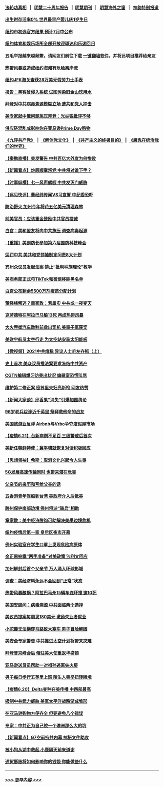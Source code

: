 #### [法轮功真相](https://github.com/gfw-breaker/truth/blob/master/README.md?t=0) &nbsp;&nbsp;|&nbsp;&nbsp; [明慧二十周年报告](https://github.com/gfw-breaker/mh-reports/blob/master/README.md?t=0) &nbsp;&nbsp;|&nbsp;&nbsp;[明慧期刊](https://github.com/gfw-breaker/mh-qikan) &nbsp;&nbsp;|&nbsp;&nbsp; [明慧海外之窗](https://github.com/gfw-breaker/mh-news/blob/master/README.md?t=0) &nbsp;&nbsp;|&nbsp;&nbsp; [神韵特别报道](https://github.com/gfw-breaker/mh-news/blob/master/shenyun.md?t=0)
#### [出生时存活率0% 世界最早产婴儿庆1岁生日](../pages/nsc412/n13038939.md?t=06222051) 
#### [纽约市初选官方结果  预计7月中公布](../pages/nsc412/n13038466.md?t=06222051) 
#### [纽约体育和娱乐场所全部开放迎球迷和乐迷回归](../pages/nsc412/n13038454.md?t=06222051) 
#### 五毛举报越来越频繁，请网友们前往下载 [一键翻墙软件](https://github.com/gfw-breaker/ssr-accounts)，并将此项目推荐给亲友
#### [热带风暴或造成纽约海滩有危险离岸流](../pages/nsc412/n13038446.md?t=06222051) 
#### [纽约JFK海关查获28万美元假劳力士手表](../pages/nsc412/n13038385.md?t=06222051) 
#### [报告：黑客曾侵入系统 试图污染旧金山饮用水](../pages/nsc412/n13038039.md?t=06222051) 
#### [拜登对中共病毒溯源模糊立场 遭共和党人抨击](../pages/nsc412/n13038020.md?t=06222051) 
#### [美专家就中俄问题施压拜登：光尖锐批评不够](../pages/nsc412/n13037972.md?t=06222051) 
#### [供应链混乱或影响你在亚马逊Prime Day购物](../pages/nsc412/n13037739.md?t=06222051) 
#### [《九评共产党》](https://github.com/begood0513/9ping.md/blob/master/README.md) &nbsp;|&nbsp; [《解体党文化》](../../../../jtdwh.md/blob/master/README.md)  &nbsp;|&nbsp; [《共产主义的终极目的》](../../../../gczydzjmd.md/blob/master/README.md) &nbsp;|&nbsp; [《魔鬼在统治我们的世界》](../../../../mgztzwmdsj.md/blob/master/README.md) 
#### [【秦鹏直播】美发警告 中共百亿大外宣为何惨败](../pages/nsc412/n13037844.md?t=06222051) 
#### [【新闻看点】炒顾顺章叛党 中共将对谁下手？](../pages/nsc412/n13037781.md?t=06222051) 
#### [【时事纵横】七一风声鹤唳 中共发灭门威胁](../pages/nsc412/n13037806.md?t=06222051) 
#### [【远见快评】董经纬传闻VS习宣誓 中纪委恐吓](../pages/nsc412/n13037799.md?t=06222051) 
#### [防治野火 加州今年将花五亿美元清理森林](../pages/nsc412/n13037631.md?t=06222051) 
#### [前美官员：应该重金鼓励中共官员投诚](../pages/nsc412/n13037647.md?t=06222051) 
#### [白宫：美和盟友将向中共施压 调查病毒起源](../pages/nsc412/n13037561.md?t=06222051) 
#### [【重播】美副防长参加第六届国防科技峰会](../pages/nsc412/n13037499.md?t=06222051) 
#### [惩罚中共 美共和党领袖制定问责8大计划](../pages/nsc412/n13037557.md?t=06222051) 
#### [宾州众议员发起法案 禁止“批判种族理论”教学](../pages/nsc412/n13037541.md?t=06222051) 
#### [美商务部正式将TikTok和微信移除黑名单](../pages/nsc412/n13037440.md?t=06222051) 
#### [白宫公布剩余5500万剂疫苗分配计划](../pages/nsc412/n13037447.md?t=06222051) 
#### [董经纬叛逃？章家敦：若属实 中共或一夜变天](../pages/nsc412/n13037328.md?t=06222051) 
#### [克劳德特在阿拉巴马酿13死 再成热带风暴](../pages/nsc412/n13037319.md?t=06222051) 
#### [大火吞噬汽车数秒前救出司机 美童子军获奖](../pages/nsc412/n13033876.md?t=06222051) 
#### [美欧宇航员太空行走 为太空站安装太阳能板](../pages/nsc412/n13037305.md?t=06222051) 
#### [【微视频】2021中共维稳 异议人士毛左齐抓（上）](../pages/nsc412/n13037096.md?t=06222051) 
#### [史上首次 美众议员推法案要求冻结中共资产](../pages/nsc412/n13037303.md?t=06222051) 
#### [CGTN编辑爆习访美出状况 编辑室恐慌叫骂](../pages/nsc412/n13037165.md?t=06222051) 
#### [维护第二修正案 密苏里夫妇亮新枪 网友热赞](../pages/nsc412/n13036984.md?t=06222051) 
#### [【新闻大家谈】邱香果“消失”引爆加国舆论](../pages/nsc412/n13036845.md?t=06222051) 
#### [96岁老兵跋涉近千英里 祭拜救他命的战友](../pages/nsc412/n13036448.md?t=06222051) 
#### [美国旅游业反弹  Airbnb与Vrbo争夺度假屋市场](../pages/nsc412/n13036916.md?t=06222051) 
#### [【疫情6.21】台新病例不足百 三级警戒后首次](../pages/nsc412/n13036526.md?t=06222051) 
#### [美新任朝鲜特使：冀平壤就恢复对话积极回应](../pages/nsc412/n13036595.md?t=06222051) 
#### [【思想领袖】希斯：取消文化兴起令人生畏](../pages/nsc412/n13015930.md?t=06222051) 
#### [5G发展高速传输同时 也带来潜在危害](../pages/nsc412/n13035898.md?t=06222051) 
#### [父亲节的来历和写给父亲的话](../pages/nsc412/n13035826.md?t=06222051) 
#### [五香港青年驾船到台湾 美政府介入后抵美](../pages/nsc412/n13035671.md?t=06222051) 
#### [跨州保护南部边境 佛州将派“骑兵”相助](../pages/nsc412/n13035500.md?t=06222051) 
#### [章家敦：美中经济脱钩可助解决美墨边境危机](../pages/nsc412/n13020185.md?t=06222051) 
#### [纽约疫情后第一家 皇后区夜市开幕](../pages/nsc412/n13035498.md?t=06222051) 
#### [佛州实验室在学生口罩上发现危险病原体](../pages/nsc412/n13035360.md?t=06222051) 
#### [金正恩披露“两手准备”对美政策 沙利文回应](../pages/nsc412/n13035242.md?t=06222051) 
#### [加州解封后首个父亲节 万人涌入环球影城](../pages/nsc412/n13035341.md?t=06222051) 
#### [调查：美经济料永远不会回到“正常”状态](../pages/nsc412/n13035412.md?t=06222051) 
#### [热带风暴酿祸？阿拉巴马州15辆车连环撞 逾10死](../pages/nsc412/n13035330.md?t=06222051) 
#### [美国安顾问：病毒溯源 中共面临两个选择](../pages/nsc412/n13035220.md?t=06222051) 
#### [美议员提案每周发180美元 激励失业者就业](../pages/nsc412/n13035152.md?t=06222051) 
#### [小驼鹿无法横穿马路致大塞车 男子冒险解困](../pages/nsc412/n13034872.md?t=06222051) 
#### [美安全专家警告 中共推进太空计划将带来灾难](../pages/nsc412/n13034932.md?t=06222051) 
#### [拜登普京峰会后 俄驻美大使重返华盛顿](../pages/nsc412/n13035024.md?t=06222051) 
#### [亚马逊送货员帮助一对祖孙逃离失火房](../pages/nsc412/n13034819.md?t=06222051) 
#### [男子每日步行五英里上班 陌生人善举扭转困境](../pages/nsc412/n13034826.md?t=06222051) 
#### [【疫情6.20】Delta变种在美传播 中西部最高](../pages/nsc412/n13034377.md?t=06222051) 
#### [遏制中共武力威胁 美军太平洋战略渐成雏形](../pages/nsc412/n13033705.md?t=06222051) 
#### [在亚马逊购物方便齐全 但要避免八个错误](../pages/nsc412/n13032048.md?t=06222051) 
#### [专家：中共正为自己挖一个澳洲那么大的坑](../pages/nsc412/n13003730.md?t=06222051) 
#### [【新闻看点】G7空前抗共内幕 神秘文件助攻](../pages/nsc412/n13033373.md?t=06222051) 
#### [被小狗从湖中救起 小鹿隔天前来道谢](../pages/nsc412/n13034080.md?t=06222051) 
#### [通货膨胀将如何影响你的钱袋 你能做些什么](../pages/nsc412/n13033920.md?t=06222051) 

----
#### [ >>> 更早内容 <<< ](../indexes/nsc412-earlier.md)
